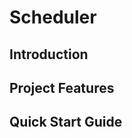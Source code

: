 Scheduler
=======

Introduction
------------

Project Features
-------------

Quick Start Guide
-----------------



